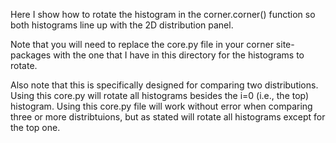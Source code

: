 Here I show how to rotate the histogram in the corner.corner() function so both histograms line up with the 2D distribution panel. 

Note that you will need to replace the core.py file in your corner site-packages with the one that I have in this directory for the histograms to rotate.

Also note that this is specifically designed for comparing two distributions. Using this core.py will rotate all histograms besides the i=0 (i.e., the top) histogram. Using this core.py file will work without error when comparing three or more distribtuions, but as stated will rotate all histograms except for the top one. 
